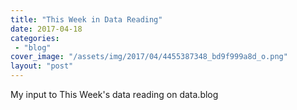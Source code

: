 ```yaml
---
title: "This Week in Data Reading"
date: 2017-04-18
categories: 
 - "blog"
cover_image: "/assets/img/2017/04/4455387348_bd9f999a8d_o.png"
layout: "post"
---
```


My input to This Week's data reading on data.blog
